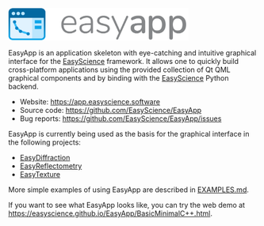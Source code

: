 <img src="https://github.com/EasyScience/EasyApp/blob/examples/resources/images/ea_logo.svg?raw=true" height="65">

EasyApp is an application skeleton with eye-catching and intuitive graphical interface for the [EasyScience](http://github.com/EasyScience) framework. It allows one to quickly build cross-platform applications using the provided collection of Qt QML graphical components and by binding with the [EasyScience](http://github.com/EasyScience/EasyScience) Python backend.

* Website: https://app.easyscience.software
* Source code: https://github.com/EasyScience/EasyApp
* Bug reports: https://github.com/EasyScience/EasyApp/issues

EasyApp is currently being used as the basis for the graphical interface in the following projects:

* [EasyDiffraction](http://github.com/EasyScience/EasyDiffraction)
* [EasyReflectometry](http://github.com/EasyScience/EasyReflectometry)
* [EasyTexture](http://github.com/EasyScience/EasyTextureApp)

More simple examples of using EasyApp are described in [EXAMPLES.md](EXAMPLES.md).

If you want to see what EasyApp looks like, you can try the web demo at https://easyscience.github.io/EasyApp/BasicMinimalC++.html.
